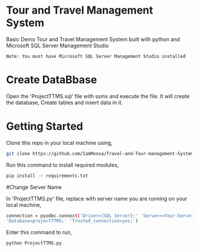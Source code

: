 # Tour and Travel Management System

Basic Demo Tour and Travel Management System built with python and Microsoft SQL Server Management Studio

`Note: You must have Microsoft SQL Server Management Studio installed`

# Create DataBbase

Open the 'ProjectTTMS.sql' file with ssms and execute the file.
It will create the database, Create tables and insert data in it.


# Getting Started

Clone this repo in your local machine using,

```bash
git clone https://github.com/IamMoosa/Travel-and-Tour-management-System.git
```

Run this command to install required modules,

```bash
pip install -r requirements.txt
```

#Change Server Name

In 'ProjectTTMS.py' file,
replace <Your-Server-Name-Here> with server name you are running on your local machine,

```bash
connection = pyodbc.connect('Driver={SQL Server};' 'Server=<Your-Server-Name-Here>;' 
'Database=projectTTMS;' 'Trusted_connection=yes;')
```

Enter this command to run,

```bash
python ProjectTTMS.py
```
